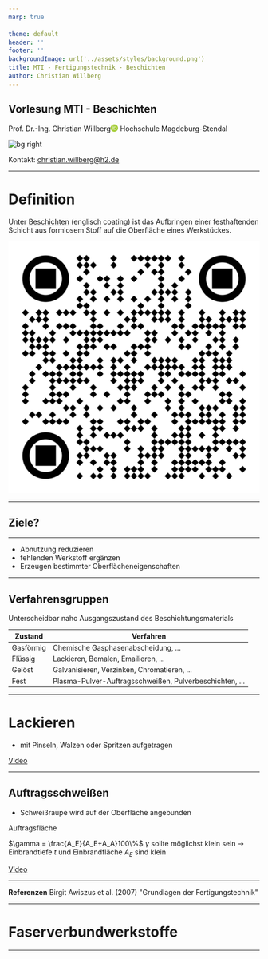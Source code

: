 ```yaml
---
marp: true

theme: default
header: ''
footer: ''
backgroundImage: url('../assets/styles/background.png')
title: MTI - Fertigungstechnik - Beschichten
author: Christian Willberg
---
```





<style>
footer {
    font-size: 14px; /* Ändere die Schriftgröße des Footers */
    color: #888; /* Ändere die Farbe des Footers */
    text-align: right; /* Ändere die Ausrichtung des Footers */
}
</style>


## Vorlesung MTI - Beschichten
Prof. Dr.-Ing.  Christian Willberg<a href="https://orcid.org/0000-0003-2433-9183"><img src="../assets/styles/ORCIDiD_iconvector.png" alt="ORCID Symbol" style="height:15px;width:auto;vertical-align: top;background-color:transparent;"></a>
Hochschule Magdeburg-Stendal

![bg right](https://www.hst-oberflaechenschutz.de/images/resource/HST_Antihaft_Beispiel_6agr.jpg)

Kontakt: christian.willberg@h2.de

---

# Definition
Unter [Beschichten](https://de.wikipedia.org/wiki/Beschichten) (englisch coating) ist das Aufbringen einer festhaftenden Schicht aus formlosem Stoff auf die Oberfläche eines Werkstückes. 

![bg right 70%](../assets/QR/mti_ft_14.png)


---
## Ziele?


---

- Abnutzung reduzieren
- fehlenden Werkstoff ergänzen
- Erzeugen bestimmter Oberflächeneigenschaften

---

## Verfahrensgruppen

Unterscheidbar nahc Ausgangszustand des Beschichtungsmaterials


| Zustand   | Verfahren                             |
|-----------|---------------------------------------|
| Gasförmig | Chemische Gasphasenabscheidung, ...   |
| Flüssig   | Lackieren, Bemalen, Emailieren, ...   |
| Gelöst    | Galvanisieren, Verzinken, Chromatieren, ... |
| Fest      | Plasma-Pulver-Auftragsschweißen, Pulverbeschichten, ... |

---
# Lackieren
- mit Pinseln, Walzen oder Spritzen aufgetragen

[Video](https://youtu.be/LHXEeSr0KAE?si=TTXSMoCSz_0ZH8a7&t=18)

---

## Auftragsschweißen
- Schweißraupe wird auf der Oberfläche angebunden 

Auftragsfläche


$\gamma = \frac{A_E}{A_E+A_A}100\%$
$\gamma$ sollte möglichst klein sein -> Einbrandtiefe $t$ und Einbrandfläche $A_E$ sind klein

[Video](https://youtu.be/a4WS1jHU6Ro?si=MCKOjTt7vIibOec6&t=30)


---

**Referenzen**
Birgit Awiszus et al. (2007) "Grundlagen der Fertigungstechnik"


---

# Faserverbundwerkstoffe

---